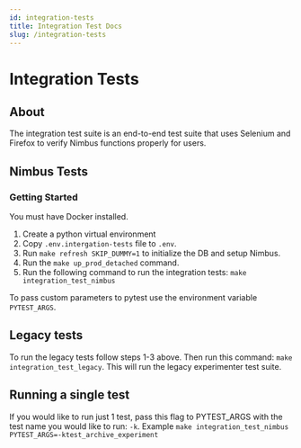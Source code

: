 ```yaml
---
id: integration-tests
title: Integration Test Docs
slug: /integration-tests
---
```


# Integration Tests

## About

The integration test suite is an end-to-end test suite that uses Selenium and Firefox to verify Nimbus functions properly for users.

## Nimbus Tests
### Getting Started

You must have Docker installed.

1. Create a python virtual environment
2. Copy `.env.intergation-tests` file to `.env`.
3. Run `make refresh SKIP_DUMMY=1` to initialize the DB and setup Nimbus.
4. Run the `make up_prod_detached` command.
5. Run the following command to run the integration tests: `make integration_test_nimbus`

To pass custom parameters to pytest use the environment variable `PYTEST_ARGS`.

## Legacy tests

To run the legacy tests follow steps 1-3 above. Then run this command: `make integration_test_legacy`. This will run the legacy experimenter test suite.

## Running a single test

If you would like to run just 1 test, pass this flag to PYTEST_ARGS with the test name you would like to run: `-k`. Example `make integration_test_nimbus PYTEST_ARGS=-ktest_archive_experiment`
